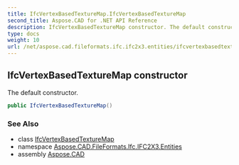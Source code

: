 ```yaml
---
title: IfcVertexBasedTextureMap.IfcVertexBasedTextureMap
second_title: Aspose.CAD for .NET API Reference
description: IfcVertexBasedTextureMap constructor. The default constructor
type: docs
weight: 10
url: /net/aspose.cad.fileformats.ifc.ifc2x3.entities/ifcvertexbasedtexturemap/ifcvertexbasedtexturemap/
---
```

## IfcVertexBasedTextureMap constructor

The default constructor.

```csharp
public IfcVertexBasedTextureMap()
```

### See Also

* class [IfcVertexBasedTextureMap](../)
* namespace [Aspose.CAD.FileFormats.Ifc.IFC2X3.Entities](../../ifcvertexbasedtexturemap/)
* assembly [Aspose.CAD](../../../)


